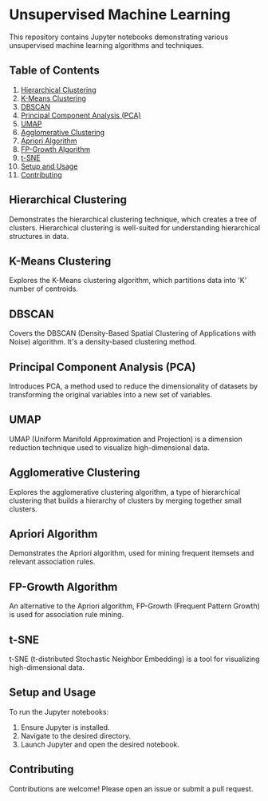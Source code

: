 
# Unsupervised Machine Learning

This repository contains Jupyter notebooks demonstrating various unsupervised machine learning algorithms and techniques.

## Table of Contents
1. [Hierarchical Clustering](#hierarchical-clustering)
2. [K-Means Clustering](#k-means-clustering)
3. [DBSCAN](#dbscan)
4. [Principal Component Analysis (PCA)](#principal-component-analysis-pca)
5. [UMAP](#umap)
6. [Agglomerative Clustering](#agglomerative-clustering)
7. [Apriori Algorithm](#apriori-algorithm)
8. [FP-Growth Algorithm](#fp-growth-algorithm)
9. [t-SNE](#t-sne)
10. [Setup and Usage](#setup-and-usage)
11. [Contributing](#contributing)

## Hierarchical Clustering

Demonstrates the hierarchical clustering technique, which creates a tree of clusters. Hierarchical clustering is well-suited for understanding hierarchical structures in data.

## K-Means Clustering

Explores the K-Means clustering algorithm, which partitions data into 'K' number of centroids.

## DBSCAN

Covers the DBSCAN (Density-Based Spatial Clustering of Applications with Noise) algorithm. It's a density-based clustering method.

## Principal Component Analysis (PCA)

Introduces PCA, a method used to reduce the dimensionality of datasets by transforming the original variables into a new set of variables.

## UMAP

UMAP (Uniform Manifold Approximation and Projection) is a dimension reduction technique used to visualize high-dimensional data.

## Agglomerative Clustering

Explores the agglomerative clustering algorithm, a type of hierarchical clustering that builds a hierarchy of clusters by merging together small clusters.

## Apriori Algorithm

Demonstrates the Apriori algorithm, used for mining frequent itemsets and relevant association rules.

## FP-Growth Algorithm

An alternative to the Apriori algorithm, FP-Growth (Frequent Pattern Growth) is used for association rule mining.

## t-SNE

t-SNE (t-distributed Stochastic Neighbor Embedding) is a tool for visualizing high-dimensional data.

## Setup and Usage

To run the Jupyter notebooks:

1. Ensure Jupyter is installed.
2. Navigate to the desired directory.
3. Launch Jupyter and open the desired notebook.

## Contributing

Contributions are welcome! Please open an issue or submit a pull request.
